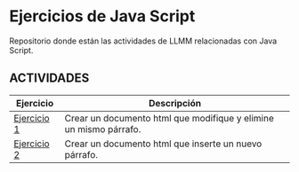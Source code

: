 # Ejercicios de Java Script
Repositorio donde están las actividades de LLMM relacionadas con Java Script.

## ACTIVIDADES
Ejercicio | Descripción
----------|------------
[Ejercicio 1](/JavaScript_exercises/Exercise_1) | Crear un documento html que modifique y elimine un mismo párrafo.
[Ejercicio 2](/JavaScript_exercises/Exercise_2) | Crear un documento html que inserte un nuevo párrafo.
